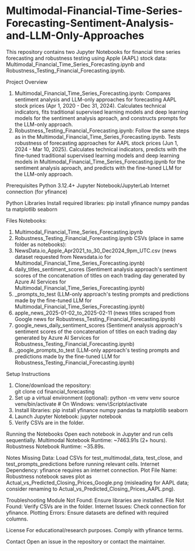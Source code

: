 # Multimodal-Financial-Time-Series-Forecasting-Sentiment-Analysis-and-LLM-Only-Approaches
This repository contains two Jupyter Notebooks for financial time series forecasting and robustness testing using Apple (AAPL) stock data: Multimodal_Financial_Time_Series_Forecasting.ipynb and Robustness_Testing_Financial_Forecasting.ipynb.

Project Overview
1. Multimodal_Financial_Time_Series_Forecasting.ipynb: Compares sentiment analysis and LLM-only approaches for forecasting AAPL stock prices (Apr 1, 2020 - Dec 31, 2024). Calculates technical indicators, fits traditional supervised learning models and deep learning models for the sentiment analysis aproach, and constructs prompts for the LLM-only approach.
2. Robustness_Testing_Financial_Forecasting.ipynb: Follow the same steps as in the Multimodal_Financial_Time_Series_Forecasting.ipynb. Tests robustness of forecasting approaches for AAPL stock prices (Jun 1, 2024 - Mar 10, 2025). Calculates technical indicators, predicts with the fine-tuned traditional supervised learning models and deep learning models in Multimodal_Financial_Time_Series_Forecasting.ipynb for the sentiment analysis aproach, and predicts with the fine-tuned LLM for the LLM-only approach.

Prerequisites
Python 3.12.4+
Jupyter Notebook/JupyterLab
Internet connection (for yfinance)

Python Libraries
Install required libraries: pip install yfinance numpy pandas ta matplotlib seaborn

Files
Notebooks: 
1. Multimodal_Financial_Time_Series_Forecasting.ipynb
2. Robustness_Testing_Financial_Forecasting.ipynb
CSVs (place in same folder as notebooks):
1. NewsData.io_Apple_Apr2021_to_30_Dec2024_9pm_UTC.csv (news dataset requested from Newsdata.io for Multimodal_Financial_Time_Series_Forecasting.ipynb)
2. daily_titles_sentiment_scores (Sentiment analysis approach's sentiment scores of the concatenation of titles on each trading day generated by Azure AI Services for Multimodal_Financial_Time_Series_Forecasting.ipynb)
3. _prompts_to_test (LLM-only approach's testing prompts and predictions made by the fine-tuned LLM for Multimodal_Financial_Time_Series_Forecasting.ipynb)
4. apple_news_2025-01-02_to_2025-02-11 (news titles scraped from Google news for Robustness_Testing_Financial_Forecasting.ipynb)
5. google_news_daily_sentiment_scores (Sentiment analysis approach's sentiment scores of the concatenation of titles on each trading day generated by Azure AI Services for Robustness_Testing_Financial_Forecasting.ipynb)
6. _google_prompts_to_test (LLM-only approach's testing prompts and predictions made by the fine-tuned LLM for Robustness_Testing_Financial_Forecasting.ipynb)

Setup Instructions
1. Clone/download the repository:  
git clone <repository-url>
cd financial_forecasting
2. Set up a virtual environment (optional):
python -m venv venv
source venv/bin/activate  # On Windows: venv\Scripts\activate
3. Install libraries:
pip install yfinance numpy pandas ta matplotlib seaborn
4. Launch Jupyter Notebook:
jupyter notebook
5. Verify CSVs are in the folder.

Running the Notebooks
Open each notebook in Jupyter and run cells sequentially.
Multimodal Notebook Runtime: ~7463.91s (2+ hours).
Robustness Notebook Runtime: ~35.89s.
  
Notes
Missing Data: Load CSVs for test_multimodal_data, test_close, and test_prompts_predictions before running relevant cells.
Internet Dependency: yfinance requires an internet connection.
Plot File Name: Robustness notebook saves plot as Actual_vs_Predicted_Closing_Prices_Google.png (misleading for AAPL data; consider renaming to Actual_vs_Predicted_Closing_Prices_AAPL.png).

Troubleshooting
Module Not Found: Ensure libraries are installed.
File Not Found: Verify CSVs are in the folder.
Internet Issues: Check connection for yfinance.
Plotting Errors: Ensure datasets are defined with required columns.

License
For educational/research purposes. Comply with yfinance terms.

Contact
Open an issue in the repository or contact the maintainer.
